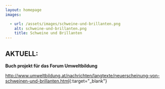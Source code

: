 ```yaml
---
layout: homepage
images:

  - url: /assets/images/schweine-und-brillanten.png
    alt: schweine-und-brillanten.png
    title: Schweine und Brillanten
---
```


## AKTUELL:  
**Buch projekt für das Forum Umweltbildung**  

<http://www.umweltbildung.at/nachrichten/langtexte/neuerscheinung-von-schweinen-und-brillanten.html>{:target="_blank"}
